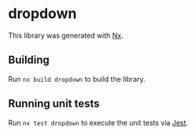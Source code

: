 # dropdown

This library was generated with [Nx](https://nx.dev).

## Building

Run `nx build dropdown` to build the library.

## Running unit tests

Run `nx test dropdown` to execute the unit tests via [Jest](https://jestjs.io).
